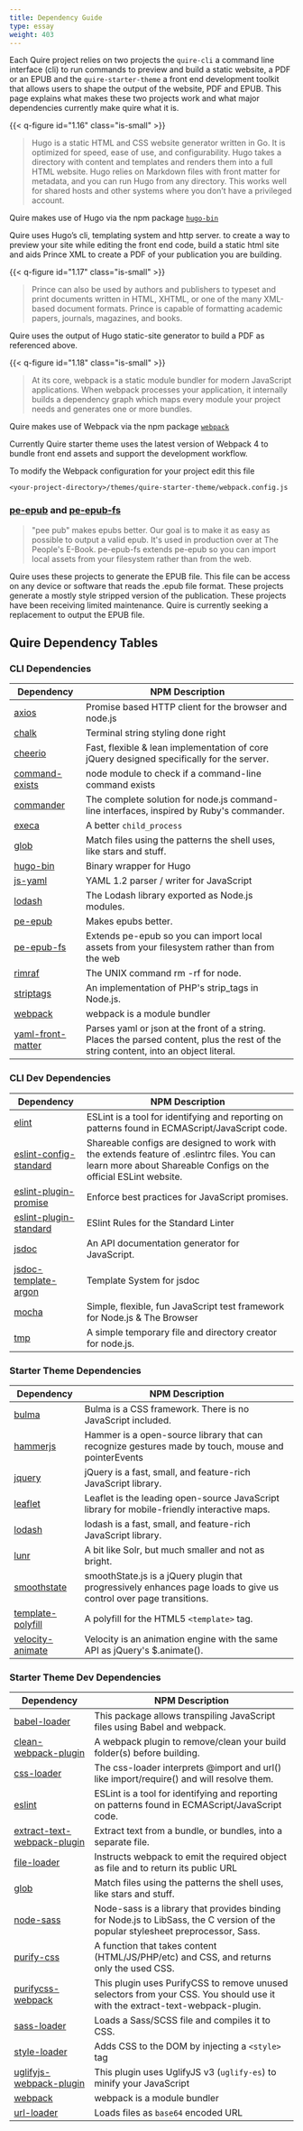 ```yaml
---
title: Dependency Guide
type: essay
weight: 403
---
```


Each Quire project relies on two projects the `quire-cli` a command line interface (cli) to run commands to preview and build a static website, a PDF or an EPUB and the `quire-starter-theme` a front end development toolkit that allows users to shape the output of the website, PDF and EPUB. This page explains what makes these two projects work and what major dependencies currently make quire what it is.

{{< q-figure id="1.16" class="is-small" >}}

> Hugo is a static HTML and CSS website generator written in Go. It is optimized for speed, ease of use, and configurability. Hugo takes a directory with content and templates and renders them into a full HTML website. Hugo relies on Markdown files with front matter for metadata, and you can run Hugo from any directory. This works well for shared hosts and other systems where you don’t have a privileged account.

Quire makes use of Hugo via the npm package <a href="https://www.npmjs.com/package/hugo-bin"/>`hugo-bin`</a>

Quire uses Hugo’s cli, templating system and http server. to create a way to preview your site while editing the front end code, build a static html site and aids Prince XML to create a PDF of your publication you are building.

{{< q-figure id="1.17" class="is-small" >}}

> Prince can also be used by authors and publishers to typeset and print documents written in HTML, XHTML, or one of the many XML-based document formats. Prince is capable of formatting academic papers, journals, magazines, and books.

Quire uses the output of Hugo static-site generator to build a PDF as referenced above.

{{< q-figure id="1.18" class="is-small" >}}

> At its core, webpack is a static module bundler for modern JavaScript applications. When webpack processes your application, it internally builds a dependency graph which maps every module your project needs and generates one or more bundles.

Quire makes use of Webpack via the npm package <a href="https://www.npmjs.com/package/webpack"/>`webpack`</a>

Currently Quire starter theme uses the latest version of Webpack 4 to bundle front end assets and support the development workflow.

To modify the Webpack configuration for your project edit this file

`<your-project-directory>/themes/quire-starter-theme/webpack.config.js`

### [pe-epub](https://github.com/peoples-e/pe-epub) and [pe-epub-fs](https://github.com/peoples-e/pe-epub-fs)

>"pee pub" makes epubs better. Our goal is to make it as easy as possible to output a valid epub. It's used in production over at The People's E-Book. pe-epub-fs extends pe-epub so you can import local assets from your filesystem rather than from the web.

Quire uses these projects to generate the EPUB file. This file can be access on any device or software that reads the .epub file format. These projects generate a mostly style stripped version of the publication. These projects have been receiving limited maintenance. Quire is currently seeking a replacement to output the EPUB file.

## Quire Dependency Tables

### CLI Dependencies

| Dependency | NPM Description |
| --- | --- |
| [axios](https://www.npmjs.com/package/axios) | Promise based HTTP client for the browser and node.js |  
| [chalk](https://www.npmjs.com/package/chalk) | Terminal string styling done right |  
| [cheerio](https://www.npmjs.com/package/cheerio) | Fast, flexible & lean implementation of core jQuery designed specifically for the server. |  
| [command-exists](https://www.npmjs.com/package/command-exists) | node module to check if a command-line command exists |  
| [commander](https://www.npmjs.com/package/commander) | The complete solution for node.js command-line interfaces, inspired by Ruby's commander. |  
| [execa](https://www.npmjs.com/package/execa) | A better `child_process` |  
| [glob](https://www.npmjs.com/package/glob) | Match files using the patterns the shell uses, like stars and stuff. |  
| [hugo-bin](https://www.npmjs.com/package/hugo-bin) | Binary wrapper for Hugo |  
| [js-yaml](https://www.npmjs.com/package/js-yaml) | YAML 1.2 parser / writer for JavaScript |
| [lodash](https://www.npmjs.com/package/lodash) | The Lodash library exported as Node.js modules. |
| [pe-epub]() | Makes epubs better. |  
| [pe-epub-fs]() | Extends pe-epub so you can import local assets from your filesystem rather than from the web |
| [rimraf](https://www.npmjs.com/package/rimraf) | The UNIX command rm -rf for node. |  
| [striptags](https://www.npmjs.com/package/striptags) | An implementation of PHP's strip_tags in Node.js. |
| [webpack](https://www.npmjs.com/package/webpack) | webpack is a module bundler |  
| [yaml-front-matter](https://www.npmjs.com/package/yaml-front-matter) | Parses yaml or json at the front of a string. Places the parsed content, plus the rest of the string content, into an object literal. |  

### CLI Dev Dependencies

| Dependency | NPM Description |
| --- | --- |
| [elint]([https://www.npmjs.com/package/eslint]) | ESLint is a tool for identifying and reporting on patterns found in ECMAScript/JavaScript code. |  
| [eslint-config-standard](https://www.npmjs.com/package/eslint-config-standard)  | Shareable configs are designed to work with the extends feature of .eslintrc files. You can learn more about Shareable Configs on the official ESLint website. |  
| [eslint-plugin-promise](https://www.npmjs.com/package/eslint-plugin-promise)  | Enforce best practices for JavaScript promises. |  
| [eslint-plugin-standard](https://www.npmjs.com/package/eslint-plugin-standard)  | ESlint Rules for the Standard Linter |  
| [jsdoc](https://www.npmjs.com/package/jsdoc)  | An API documentation generator for JavaScript. |  
| [jsdoc-template-argon](https://www.npmjs.com/package/jsdoc-template-argon)  | Template System for jsdoc |
| [mocha](https://www.npmjs.com/package/mocha)  | Simple, flexible, fun JavaScript test framework for Node.js & The Browser |  
| [tmp](https://www.npmjs.com/package/tmp)  | A simple temporary file and directory creator for node.js. |

### Starter Theme Dependencies

| Dependency | NPM Description |
| --- | --- |
| [bulma]([https://www.npmjs.com/package/bulma]) | Bulma is a CSS framework. There is no JavaScript included. |  
| [hammerjs](https://www.npmjs.com/package/hammerjs)  | Hammer is a open-source library that can recognize gestures made by touch, mouse and pointerEvents |
| [jquery](https://www.npmjs.com/package/jquery)  | jQuery is a fast, small, and feature-rich JavaScript library. |  
| [leaflet](https://www.npmjs.com/package/leaflet)  | Leaflet is the leading open-source JavaScript library for mobile-friendly interactive maps.  |  
| [lodash](https://www.npmjs.com/package/lodash)  |  lodash is a fast, small, and feature-rich JavaScript library. |  
| [lunr](https://www.npmjs.com/package/lunr)  | A bit like Solr, but much smaller and not as bright. |
| [smoothstate](https://www.npmjs.com/package/smoothstate)  | smoothState.js is a jQuery plugin that progressively enhances page loads to give us control over page transitions. |  
| [template-polyfill](https://www.npmjs.com/package/template-polyfill)  | A polyfill for the HTML5 `<template>` tag. |  
| [velocity-animate](https://www.npmjs.com/package/velocity-animate)  | Velocity is an animation engine with the same API as jQuery's $.animate(). |  


### Starter Theme Dev Dependencies

| Dependency | NPM Description |
| --- | --- |
| [babel-loader](https://www.npmjs.com/package/babel-loader) | This package allows transpiling JavaScript files using Babel and webpack. |  
| [clean-webpack-plugin](https://www.npmjs.com/package/clean-webpack-plugin) | A webpack plugin to remove/clean your build folder(s) before building. |  
| [css-loader](https://www.npmjs.com/package/css-loader)   | The css-loader interprets @import and url() like import/require() and will resolve them. |  
| [eslint](https://www.npmjs.com/package/eslint) | ESLint is a tool for identifying and reporting on patterns found in ECMAScript/JavaScript code. |  
| [extract-text-webpack-plugin](https://www.npmjs.com/package/extract-text-webpack-plugin) | Extract text from a bundle, or bundles, into a separate file. |
| [file-loader](https://www.npmjs.com/package/file-loader) | Instructs webpack to emit the required object as file and to return its public URL |  
| [glob](https://www.npmjs.com/package/glob) | Match files using the patterns the shell uses, like stars and stuff. |  
| [node-sass](https://www.npmjs.com/package/node-sass) | Node-sass is a library that provides binding for Node.js to LibSass, the C version of the popular stylesheet preprocessor, Sass. |
| [purify-css](https://www.npmjs.com/package/purify-css) | A function that takes content (HTML/JS/PHP/etc) and CSS, and returns only the used CSS. |
| [purifycss-webpack](https://www.npmjs.com/package/purifycss-webpack) | This plugin uses PurifyCSS to remove unused selectors from your CSS. You should use it with the extract-text-webpack-plugin. |  
| [sass-loader](https://www.npmjs.com/package/sass-loader) | Loads a Sass/SCSS file and compiles it to CSS. |
| [style-loader](https://www.npmjs.com/package/style-loader) | Adds CSS to the DOM by injecting a `<style>` tag |  
| [uglifyjs-webpack-plugin](https://www.npmjs.com/package/uglifyjs-webpack-plugin) | This plugin uses UglifyJS v3 (`uglify-es`) to minify your JavaScript |
| [webpack](https://www.npmjs.com/package/webpack) | webpack is a module bundler |  
| [url-loader](https://www.npmjs.com/package/url-loader) | Loads files as `base64` encoded URL |  
